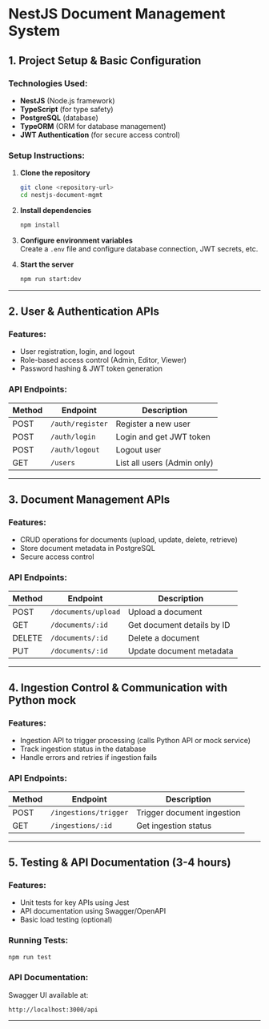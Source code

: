 # NestJS Document Management System

## 1. Project Setup & Basic Configuration 

### Technologies Used:
- **NestJS** (Node.js framework)
- **TypeScript** (for type safety)
- **PostgreSQL** (database)
- **TypeORM** (ORM for database management)
- **JWT Authentication** (for secure access control)

### Setup Instructions:
1. **Clone the repository**  
   ```sh
   git clone <repository-url>
   cd nestjs-document-mgmt
   ```
2. **Install dependencies**  
   ```sh
   npm install
   ```
3. **Configure environment variables**  
   Create a `.env` file and configure database connection, JWT secrets, etc.

4. **Start the server**  
   ```sh
   npm run start:dev
   ```

---

## 2. User & Authentication APIs 

### Features:
- User registration, login, and logout
- Role-based access control (Admin, Editor, Viewer)
- Password hashing & JWT token generation

### API Endpoints:
| Method | Endpoint           | Description                  |
|--------|-------------------|------------------------------|
| POST   | `/auth/register`  | Register a new user         |
| POST   | `/auth/login`     | Login and get JWT token     |
| POST   | `/auth/logout`    | Logout user                 |
| GET    | `/users`          | List all users (Admin only) |

---

## 3. Document Management APIs 

### Features:
- CRUD operations for documents (upload, update, delete, retrieve)
- Store document metadata in PostgreSQL
- Secure access control

### API Endpoints:
| Method | Endpoint            | Description                     |
|--------|--------------------|---------------------------------|
| POST   | `/documents/upload` | Upload a document              |
| GET    | `/documents/:id`    | Get document details by ID     |
| DELETE | `/documents/:id`    | Delete a document              |
| PUT    | `/documents/:id`    | Update document metadata       |

---

## 4. Ingestion Control & Communication with Python mock

### Features:
- Ingestion API to trigger processing (calls Python API or mock service)
- Track ingestion status in the database
- Handle errors and retries if ingestion fails

### API Endpoints:
| Method | Endpoint              | Description                           |
|--------|----------------------|--------------------------------------|
| POST   | `/ingestions/trigger` | Trigger document ingestion          |
| GET    | `/ingestions/:id`     | Get ingestion status                 |

---

## 5. Testing & API Documentation (3-4 hours)

### Features:
- Unit tests for key APIs using Jest
- API documentation using Swagger/OpenAPI
- Basic load testing (optional)

### Running Tests:
```sh
npm run test
```

### API Documentation:
Swagger UI available at:
```
http://localhost:3000/api
```

---



